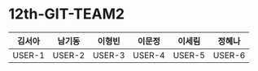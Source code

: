 # 12th-GIT-TEAM2
| 김서아    | 남기동    | 이형빈    | 이문정    | 이세림    | 정혜나    |
|--------|--------|--------|--------|--------|--------|
| USER-1 | USER-2 | USER-3 | USER-4 | USER-5 | USER-6 |
